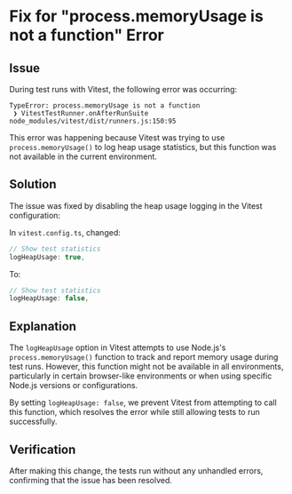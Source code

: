 # Fix for "process.memoryUsage is not a function" Error

## Issue
During test runs with Vitest, the following error was occurring:

```
TypeError: process.memoryUsage is not a function
 ❯ VitestTestRunner.onAfterRunSuite node_modules/vitest/dist/runners.js:150:95
```

This error was happening because Vitest was trying to use `process.memoryUsage()` to log heap usage statistics, but this function was not available in the current environment.

## Solution
The issue was fixed by disabling the heap usage logging in the Vitest configuration:

In `vitest.config.ts`, changed:
```typescript
// Show test statistics
logHeapUsage: true,
```

To:
```typescript
// Show test statistics
logHeapUsage: false,
```

## Explanation
The `logHeapUsage` option in Vitest attempts to use Node.js's `process.memoryUsage()` function to track and report memory usage during test runs. However, this function might not be available in all environments, particularly in certain browser-like environments or when using specific Node.js versions or configurations.

By setting `logHeapUsage: false`, we prevent Vitest from attempting to call this function, which resolves the error while still allowing tests to run successfully.

## Verification
After making this change, the tests run without any unhandled errors, confirming that the issue has been resolved.
